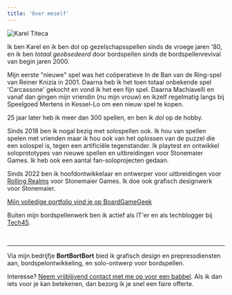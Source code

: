 ```yaml
---
title: 'Over mezelf'
---
```


![Karel Titeca](/images/kareltiteca_meeples.png)

Ik ben Karel en ik ben dol op gezelschapsspellen sinds de vroege jaren '80, en ik ben _totaal geobsedeerd_ door bordspellen sinds de bordspellenrevival van begin jaren 2000.

Mijn eerste "nieuwe" spel was het coöperatieve In de Ban van de Ring-spel van Reiner Knizia in 2001. Daarna heb ik het toen totaal onbekende spel 'Carcassone' gekocht en vond ik het een fijn spel. Daarna Machiavelli en vanaf dan gingen mijn vriendin (nu mijn vrouw) en ikzelf regelmatig langs bij Speelgoed Mertens in Kessel-Lo om een nieuw spel te kopen.

25 jaar later heb ik meer dan 300 spellen, en ben ik *dol* op de hobby.

Sinds 2018 ben ik nogal bezig met solospellen ook. Ik hou van spellen spelen met vrienden maar ik hou ook van het oplossen van de puzzel die een solospel is, tegen een artificiële tegenstander. Ik playtest en ontwikkel soloprototypes van nieuwe spellen en uitbreidingen voor Stonemaier Games. Ik heb ook een aantal fan-soloprojecten gedaan.

Sinds 2022 ben ik hoofdontwikkelaar en ontwerper voor uitbreidingen voor [Rolling Realms](https://boardgamegeek.com/boardgame/305682/rolling-realms) voor Stonemaier Games. Ik doe ook grafisch designwerk voor Stonemaier.

[Mijn volledige portfolio vind je op BoardGameGeek](https://boardgamegeek.com/boardgamedesigner/136907/karel-titeca)

Buiten mijn bordspellenwerk ben ik actief als IT'er en als techblogger bij [Tech45](https://tech45.eu).

<br>

---
Via mijn bedrijfje **BortBortBort** bied ik grafisch design en prepressdiensten aan, bordspelontwikkeling, en solo-ontwerp voor bordspellen. 

Interesse? [Neem vrijblijvend contact met me op voor een babbel](/contact). Als ik dan iets voor je kan betekenen, dan bezorg ik je snel een faire offerte.